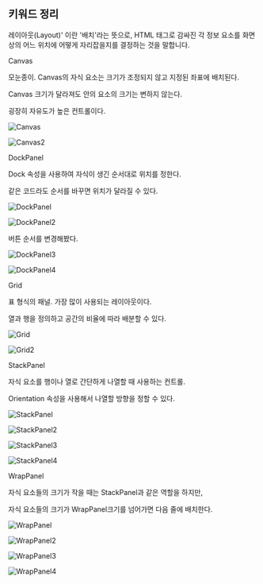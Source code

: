 ## 키워드 정리
레이아웃(Layout)' 이란 
'배치'라는 뜻으로, HTML 태그로 감싸진 각 정보 요소를 화면상의 어느 위치에 어떻게 자리잡을지를 결정하는 것을 말합니다.

Canvas

모눈종이.
Canvas의 자식 요소는 크기가 조정되지 않고 지정된 좌표에 배치된다.

Canvas 크기가 달라져도 안의 요소의 크기는 변하지 않는다.

굉장히 자유도가 높은 컨트롤이다.

![Canvas](https://user-images.githubusercontent.com/116422740/198871088-2dcde0ce-59ed-4d63-a719-79befdea4025.JPG)

![Canvas2](https://user-images.githubusercontent.com/116422740/198871091-9cb71d6f-e011-4926-9bdd-c951715f7cfd.JPG)

DockPanel

Dock 속성을 사용하여 자식이 생긴 순서대로 위치를 정한다.

같은 코드라도 순서를 바꾸면 위치가 달라질 수 있다.

![DockPanel](https://user-images.githubusercontent.com/116422740/198871245-7975c0f3-57ae-410e-a574-1846b3344033.JPG)

![DockPanel2](https://user-images.githubusercontent.com/116422740/198871250-651921cf-5ecf-44f0-beef-d3a6afbc457b.JPG)

버튼 순서를 변경해봤다.

![DockPanel3](https://user-images.githubusercontent.com/116422740/198871373-d93c5548-53df-4147-8a79-b9b42d33de02.JPG)

![DockPanel4](https://user-images.githubusercontent.com/116422740/198871379-a1816183-96c7-4f38-8c58-f10466a674e5.JPG)


Grid

표 형식의 패널. 가장 많이 사용되는 레이아웃이다.

열과 행을 정의하고 공간의 비율에 따라 배분할 수 있다.

![Grid](https://user-images.githubusercontent.com/116422740/198871445-e7dc3fd4-83e7-4b19-923b-41fb91392580.JPG)

![Grid2](https://user-images.githubusercontent.com/116422740/198871451-86da750e-0cf7-4e70-bed8-e556c9b2456b.JPG)

StackPanel

자식 요소를 행이나 열로 간단하게 나열할 때 사용하는 컨트롤.

Orientation 속성을 사용해서 나열할 방향을 정할 수 있다.

![StackPanel](https://user-images.githubusercontent.com/116422740/198871629-c50afd41-59a7-4615-a813-62565f3c2d76.JPG)

![StackPanel2](https://user-images.githubusercontent.com/116422740/198871632-01d5bebd-dbbf-4921-b04c-6762f6ba3b49.JPG)

![StackPanel3](https://user-images.githubusercontent.com/116422740/198871639-b15ca922-1afc-4c76-afbd-272fee914e87.JPG)

![StackPanel4](https://user-images.githubusercontent.com/116422740/198871648-c390a91d-c6a8-4cd4-8230-5668e079b4bb.JPG)

WrapPanel

자식 요소들의 크기가 작을 때는 StackPanel과 같은 역할을 하지만,

자식 요소들의 크기가 WrapPanel크기를 넘어가면 다음 줄에 배치한다.

![WrapPanel](https://user-images.githubusercontent.com/116422740/198871795-79576e29-f09e-4c2a-a25d-dc6161621a5b.JPG)

![WrapPanel2](https://user-images.githubusercontent.com/116422740/198871802-2b416f93-1253-4c8a-bd52-5f087e7bb74e.JPG)

![WrapPanel3](https://user-images.githubusercontent.com/116422740/198871806-885c7625-9768-40ab-a174-14e131ae0511.JPG)

![WrapPanel4](https://user-images.githubusercontent.com/116422740/198871809-6f4e2da8-53e8-47a7-8c09-ea913060b3ba.JPG)



